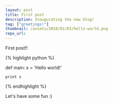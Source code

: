 ```yaml
---
layout: post
title: First post
description: Inaugurating the new blog!
tag: ["greetings!"]
thumbnail: /assets/2018/02/03/hello-world.png
repo_url: 
---
```


First post!!

{% highlight python %}

def main:
    s = 'Hello world!'
    
    print s

{% endhighlight %}

Let's have some fun :)
